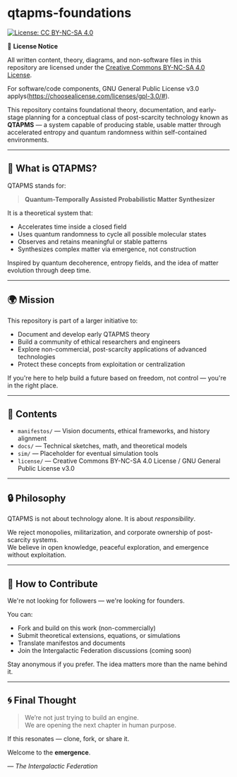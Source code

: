 # qtapms-foundations

[![License: CC BY-NC-SA 4.0](https://img.shields.io/badge/License-CC%20BY--NC--SA%204.0-lightgrey.svg)](https://creativecommons.org/licenses/by-nc-sa/4.0/)

📜 **License Notice**

All written content, theory, diagrams, and non-software files in this repository are licensed under the [Creative Commons BY-NC-SA 4.0 License](https://creativecommons.org/licenses/by-nc-sa/4.0/).

For software/code components, GNU General Public License v3.0 applys(https://choosealicense.com/licenses/gpl-3.0/#).

This repository contains foundational theory, documentation, and early-stage planning for a conceptual class of post-scarcity technology known as **QTAPMS** — a system capable of producing stable, usable matter through accelerated entropy and quantum randomness within self-contained environments.

---

## 🧬 What is QTAPMS?

QTAPMS stands for:

> **Quantum-Temporally Assisted Probabilistic Matter Synthesizer**

It is a theoretical system that:
- Accelerates time inside a closed field
- Uses quantum randomness to cycle all possible molecular states
- Observes and retains meaningful or stable patterns
- Synthesizes complex matter via emergence, not construction

Inspired by quantum decoherence, entropy fields, and the idea of matter evolution through deep time.

---

## 🌍 Mission

This repository is part of a larger initiative to:
- Document and develop early QTAPMS theory
- Build a community of ethical researchers and engineers
- Explore non-commercial, post-scarcity applications of advanced technologies
- Protect these concepts from exploitation or centralization

If you're here to help build a future based on freedom, not control — you're in the right place.

---

## 📁 Contents

- `manifestos/` — Vision documents, ethical frameworks, and history alignment
- `docs/` — Technical sketches, math, and theoretical models
- `sim/` — Placeholder for eventual simulation tools
- `license/` — Creative Commons BY-NC-SA 4.0 License / GNU General Public License v3.0

---

## 🔒 Philosophy

QTAPMS is not about technology alone. It is about *responsibility*.

We reject monopolies, militarization, and corporate ownership of post-scarcity systems.  
We believe in open knowledge, peaceful exploration, and emergence without exploitation.

---

## 🤝 How to Contribute

We're not looking for followers — we're looking for founders.

You can:
- Fork and build on this work (non-commercially)
- Submit theoretical extensions, equations, or simulations
- Translate manifestos and documents
- Join the Intergalactic Federation discussions (coming soon)

Stay anonymous if you prefer. The idea matters more than the name behind it.

---

## 🌀 Final Thought

> We’re not just trying to build an engine.  
> We are opening the next chapter in human purpose.

If this resonates — clone, fork, or share it.

Welcome to the **emergence**.

— *The Intergalactic Federation*
